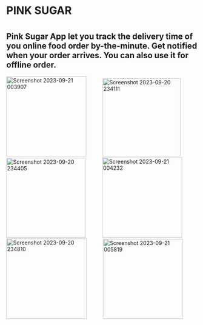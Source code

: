 <h1>PINK SUGAR<h1>
<h2>Pink Sugar App let you track the delivery time of you online food order by-the-minute. Get notified when your order arrives.
You can also use it for offline order.</h2>
<img width="211" alt="Screenshot 2023-09-21 003907" src="https://github.com/saimasam/Flutter_Online_Restaurant/assets/144828286/2d924888-07fa-4b87-9e71-5f4eb8736859">
&nbsp;&nbsp;&nbsp;&nbsp;&nbsp;&nbsp;&nbsp;&nbsp;&nbsp;
<img width="206" alt="Screenshot 2023-09-20 234111" src="https://github.com/saimasam/Flutter_Online_Restaurant/assets/144828286/00dfd48e-704e-4dd3-b133-020f5e290847">
&nbsp;&nbsp;&nbsp;&nbsp;&nbsp;&nbsp;&nbsp;&nbsp;&nbsp;
<img width="210" alt="Screenshot 2023-09-20 234405" src="https://github.com/saimasam/Flutter_Online_Restaurant/assets/144828286/1e246ca0-4da4-4701-be28-bd89c6c0a28f">
&nbsp;&nbsp;&nbsp;&nbsp;&nbsp;&nbsp;&nbsp;&nbsp;&nbsp;
<img width="211" alt="Screenshot 2023-09-21 004232" src="https://github.com/saimasam/Flutter_Online_Restaurant/assets/144828286/709eb6c7-945e-462f-8392-0550b3dbfaf1">
&nbsp;&nbsp;&nbsp;&nbsp;&nbsp;&nbsp;&nbsp;&nbsp;&nbsp;
<img width="212" alt="Screenshot 2023-09-20 234810" src="https://github.com/saimasam/Flutter_Online_Restaurant/assets/144828286/065f2b84-d066-4f1b-96d3-e2ad0526e9f1">
&nbsp;&nbsp;&nbsp;&nbsp;&nbsp;&nbsp;&nbsp;&nbsp;&nbsp;
<img width="211" alt="Screenshot 2023-09-21 005819" src="https://github.com/saimasam/Flutter_Online_Restaurant/assets/144828286/e3509c33-dcba-4a80-9223-8ae1f0b9957a">
